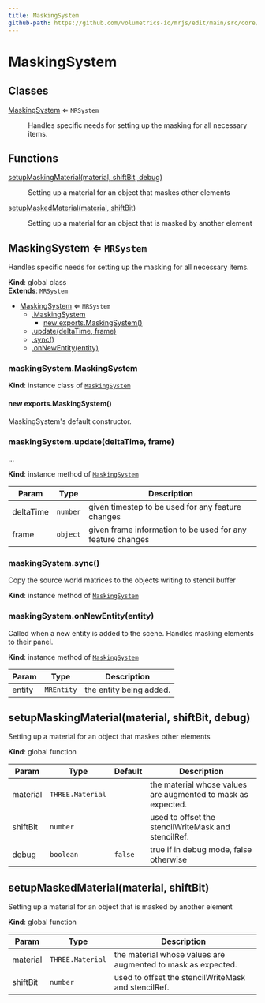 ```yaml
---
title: MaskingSystem
github-path: https://github.com/volumetrics-io/mrjs/edit/main/src/core/componentSystems/MaskingSystem.js
---
```

# MaskingSystem

## Classes

<dl>
<dt><a href="#MaskingSystem">MaskingSystem</a> ⇐ <code>MRSystem</code></dt>
<dd><p>Handles specific needs for setting up the masking for all necessary items.</p>
</dd>
</dl>

## Functions

<dl>
<dt><a href="#setupMaskingMaterial">setupMaskingMaterial(material, shiftBit, debug)</a></dt>
<dd><p>Setting up a material for an object that maskes other elements</p>
</dd>
<dt><a href="#setupMaskedMaterial">setupMaskedMaterial(material, shiftBit)</a></dt>
<dd><p>Setting up a material for an object that is masked by another element</p>
</dd>
</dl>

<a name="MaskingSystem"></a>

## MaskingSystem ⇐ <code>MRSystem</code>
Handles specific needs for setting up the masking for all necessary items.

**Kind**: global class  
**Extends**: <code>MRSystem</code>  

* [MaskingSystem](#MaskingSystem) ⇐ <code>MRSystem</code>
    * [.MaskingSystem](#MaskingSystem+MaskingSystem)
        * [new exports.MaskingSystem()](#new_MaskingSystem+MaskingSystem_new)
    * [.update(deltaTime, frame)](#MaskingSystem+update)
    * [.sync()](#MaskingSystem+sync)
    * [.onNewEntity(entity)](#MaskingSystem+onNewEntity)

<a name="MaskingSystem+MaskingSystem"></a>

### maskingSystem.MaskingSystem
**Kind**: instance class of [<code>MaskingSystem</code>](#MaskingSystem)  
<a name="new_MaskingSystem+MaskingSystem_new"></a>

#### new exports.MaskingSystem()
MaskingSystem's default constructor.

<a name="MaskingSystem+update"></a>

### maskingSystem.update(deltaTime, frame)
...

**Kind**: instance method of [<code>MaskingSystem</code>](#MaskingSystem)  

| Param | Type | Description |
| --- | --- | --- |
| deltaTime | <code>number</code> | given timestep to be used for any feature changes |
| frame | <code>object</code> | given frame information to be used for any feature changes |

<a name="MaskingSystem+sync"></a>

### maskingSystem.sync()
Copy the source world matrices to the objects writing to stencil buffer

**Kind**: instance method of [<code>MaskingSystem</code>](#MaskingSystem)  
<a name="MaskingSystem+onNewEntity"></a>

### maskingSystem.onNewEntity(entity)
Called when a new entity is added to the scene. Handles masking elements to their panel.

**Kind**: instance method of [<code>MaskingSystem</code>](#MaskingSystem)  

| Param | Type | Description |
| --- | --- | --- |
| entity | <code>MREntity</code> | the entity being added. |

<a name="setupMaskingMaterial"></a>

## setupMaskingMaterial(material, shiftBit, debug)
Setting up a material for an object that maskes other elements

**Kind**: global function  

| Param | Type | Default | Description |
| --- | --- | --- | --- |
| material | <code>THREE.Material</code> |  | the material whose values are augmented to mask as expected. |
| shiftBit | <code>number</code> |  | used to offset the stencilWriteMask and stencilRef. |
| debug | <code>boolean</code> | <code>false</code> | true if in debug mode, false otherwise |

<a name="setupMaskedMaterial"></a>

## setupMaskedMaterial(material, shiftBit)
Setting up a material for an object that is masked by another element

**Kind**: global function  

| Param | Type | Description |
| --- | --- | --- |
| material | <code>THREE.Material</code> | the material whose values are augmented to mask as expected. |
| shiftBit | <code>number</code> | used to offset the stencilWriteMask and stencilRef. |

